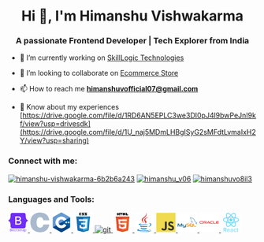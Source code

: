 <h1 align="center">Hi 👋, I'm Himanshu Vishwakarma</h1>
<h3 align="center">A passionate Frontend Developer | Tech Explorer from India</h3>

- 🔭 I’m currently working on [SkillLogic Technologies](https://github.com/teamskilllogic/SkillLogic_V2)

- 👯 I’m looking to collaborate on [Ecommerce Store](https://github.com/himanshuv07/Ecommerce-Store)

- 📫 How to reach me **himanshuvofficial07@gmail.com**

- 📄 Know about my experiences [https://drive.google.com/file/d/1RD6AN5EPLC3we3DI0pJ4l9bwPeJnI9kf/view?usp=drivesdk](https://drive.google.com/file/d/1U_naj5MDmLHBgISyG2sMFdtLvmaIxH2Y/view?usp=sharing)

<h3 align="left">Connect with me:</h3>
<p align="left">
<a href="https://linkedin.com/in/himanshu-vishwakarma-6b2b6a243" target="blank"><img align="center" src="https://raw.githubusercontent.com/rahuldkjain/github-profile-readme-generator/master/src/images/icons/Social/linked-in-alt.svg" alt="himanshu-vishwakarma-6b2b6a243" height="30" width="40" /></a>
<a href="https://www.codechef.com/users/himanshu_v06" target="blank"><img align="center" src="https://cdn.jsdelivr.net/npm/simple-icons@3.1.0/icons/codechef.svg" alt="himanshu_v06" height="30" width="40" /></a>
<a href="https://auth.geeksforgeeks.org/user/himanshuvo8il3" target="blank"><img align="center" src="https://raw.githubusercontent.com/rahuldkjain/github-profile-readme-generator/master/src/images/icons/Social/geeks-for-geeks.svg" alt="himanshuvo8il3" height="30" width="40" /></a>
</p>

<h3 align="left">Languages and Tools:</h3>
<p align="left"> <a href="https://getbootstrap.com" target="_blank" rel="noreferrer"> <img src="https://raw.githubusercontent.com/devicons/devicon/master/icons/bootstrap/bootstrap-plain-wordmark.svg" alt="bootstrap" width="40" height="40"/> </a> <a href="https://www.cprogramming.com/" target="_blank" rel="noreferrer"> <img src="https://raw.githubusercontent.com/devicons/devicon/master/icons/c/c-original.svg" alt="c" width="40" height="40"/> </a> <a href="https://www.w3schools.com/cpp/" target="_blank" rel="noreferrer"> <img src="https://raw.githubusercontent.com/devicons/devicon/master/icons/cplusplus/cplusplus-original.svg" alt="cplusplus" width="40" height="40"/> </a> <a href="https://www.w3schools.com/css/" target="_blank" rel="noreferrer"> <img src="https://raw.githubusercontent.com/devicons/devicon/master/icons/css3/css3-original-wordmark.svg" alt="css3" width="40" height="40"/> </a> <a href="https://git-scm.com/" target="_blank" rel="noreferrer"> <img src="https://www.vectorlogo.zone/logos/git-scm/git-scm-icon.svg" alt="git" width="40" height="40"/> </a> <a href="https://www.w3.org/html/" target="_blank" rel="noreferrer"> <img src="https://raw.githubusercontent.com/devicons/devicon/master/icons/html5/html5-original-wordmark.svg" alt="html5" width="40" height="40"/> </a> <a href="https://www.java.com" target="_blank" rel="noreferrer"> <img src="https://raw.githubusercontent.com/devicons/devicon/master/icons/java/java-original.svg" alt="java" width="40" height="40"/> </a> <a href="https://developer.mozilla.org/en-US/docs/Web/JavaScript" target="_blank" rel="noreferrer"> <img src="https://raw.githubusercontent.com/devicons/devicon/master/icons/javascript/javascript-original.svg" alt="javascript" width="40" height="40"/> </a> </a> <a href="https://www.mysql.com/" target="_blank" rel="noreferrer"> <img src="https://raw.githubusercontent.com/devicons/devicon/master/icons/mysql/mysql-original-wordmark.svg" alt="mysql" width="40" height="40"/> </a> <a href="https://www.oracle.com/" target="_blank" rel="noreferrer"> <img src="https://raw.githubusercontent.com/devicons/devicon/master/icons/oracle/oracle-original.svg" alt="oracle" width="40" height="40"/> </a> <a href="https://reactjs.org/" target="_blank" rel="noreferrer"> <img src="https://raw.githubusercontent.com/devicons/devicon/master/icons/react/react-original-wordmark.svg" alt="react" width="40" height="40"/> </a> </p>
